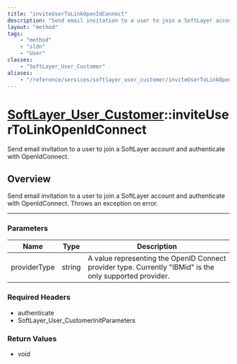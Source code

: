 ```yaml
---
title: "inviteUserToLinkOpenIdConnect"
description: "Send email invitation to a user to join a SoftLayer account and authenticate with OpenIdConnect. Throws an exception on... "
layout: "method"
tags:
    - "method"
    - "sldn"
    - "User"
classes:
    - "SoftLayer_User_Customer"
aliases:
    - "/reference/services/softlayer_user_customer/inviteUserToLinkOpenIdConnect"
---
```

# [SoftLayer_User_Customer](/reference/services/SoftLayer_User_Customer)::inviteUserToLinkOpenIdConnect


Send email invitation to a user to join a SoftLayer account and authenticate with OpenIdConnect.


## Overview 
Send email invitation to a user to join a SoftLayer account and authenticate with OpenIdConnect. Throws an exception on error. 

-----

### Parameters 
|Name | Type | Description |
| --- | --- | --- |
|providerType| string| A value representing the OpenID Connect provider type. Currently "IBMid" is the only supported provider.|


### Required Headers
* authenticate
* SoftLayer_User_CustomerInitParameters


### Return Values
* void




